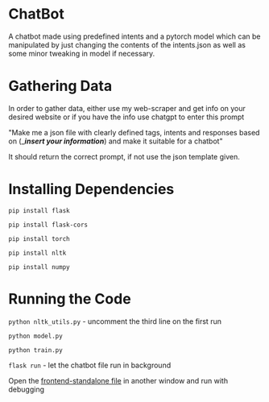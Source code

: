 # ChatBot
A chatbot made using predefined intents and a pytorch model which can be manipulated by just changing the contents of the intents.json as well as some minor tweaking in model if necessary. 


# Gathering Data
In order to gather data, either use my web-scraper and get info on your desired website or if you have the info use chatgpt to enter this prompt


"Make me a json file with clearly defined tags, intents and responses based on (____insert your information___) and make it suitable for a chatbot"


It should return the correct prompt, if not use the json template given.


# Installing Dependencies
`pip install flask`


`pip install flask-cors`


`pip install torch`


`pip install nltk`


`pip install numpy`


# Running the Code
`python nltk_utils.py` - uncomment the third line on the first run


`python model.py`

`python train.py`


`flask run` - let the chatbot file run in background


Open the [frontend-standalone file](https://github.com/guhan-tofu/ChatBot/tree/main/standalone-frontend) in another window and run with debugging

